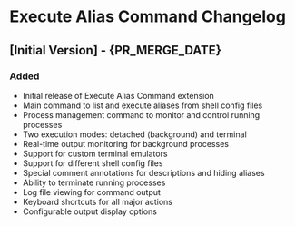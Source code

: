 # Execute Alias Command Changelog

## [Initial Version] - {PR_MERGE_DATE}

### Added

- Initial release of Execute Alias Command extension
- Main command to list and execute aliases from shell config files
- Process management command to monitor and control running processes
- Two execution modes: detached (background) and terminal
- Real-time output monitoring for background processes
- Support for custom terminal emulators
- Support for different shell config files
- Special comment annotations for descriptions and hiding aliases
- Ability to terminate running processes
- Log file viewing for command output
- Keyboard shortcuts for all major actions
- Configurable output display options

